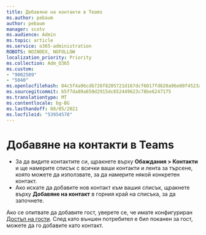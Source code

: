 ```yaml
---
title: Добавяне на контакти в Teams
ms.author: pebaum
author: pebaum
manager: scotv
ms.audience: Admin
ms.topic: article
ms.service: o365-administration
ROBOTS: NOINDEX, NOFOLLOW
localization_priority: Priority
ms.collection: Adm_O365
ms.custom:
- "9002509"
- "5040"
ms.openlocfilehash: 04c5f4a96cdb726f8205721d167dcf6017fd620a96e00f4523a70872ce56f6ad
ms.sourcegitcommit: b5f7da89a650d2915dc652449623c78be6247175
ms.translationtype: MT
ms.contentlocale: bg-BG
ms.lasthandoff: 08/05/2021
ms.locfileid: "53954578"
---
```

# <a name="add-contacts-in-teams"></a>Добавяне на контакти в Teams

- За да видите контактите си, щракнете върху **Обаждания > Контакти** и ще намерите списък с всички ваши контакти и лента за търсене, която можете да използвате, за да намерите някой конкретен контакт. 
- Ако искате да добавите нов контакт към вашия списък, щракнете върху **Добавяне на контакт** в горния край на списъка, за да започнете.

Ако се опитвате да добавите гост, уверете се, че имате конфигуриран [Достъп на гости](https://docs.microsoft.com/microsoftteams/set-up-guests). След като външен потребител е бил поканен за гост, можете да го добавите като контакт.
